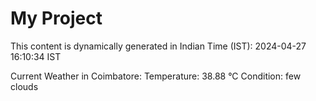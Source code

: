 # My Project

This content is dynamically generated in Indian Time (IST): 2024-04-27 16:10:34 IST


Current Weather in Coimbatore:
Temperature: 38.88 °C
Condition: few clouds
